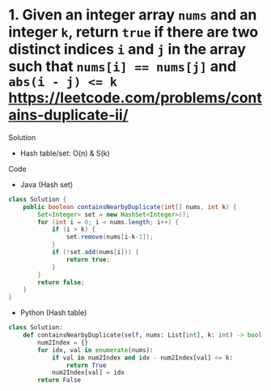 # 1. Given an integer array `nums` and an integer `k`, return `true` if there are two distinct indices `i` and `j` in the array such that `nums[i] == nums[j]` and `abs(i - j) <= k` https://leetcode.com/problems/contains-duplicate-ii/

Solution

- Hash table/set: O(n) & S(k)

Code

- Java (Hash set)

```java
class Solution {
    public boolean containsNearbyDuplicate(int[] nums, int k) {
        Set<Integer> set = new HashSet<Integer>();
        for (int i = 0; i < nums.length; i++) {
            if (i > k) {
                set.remove(nums[i-k-1]);
            }
            if (!set.add(nums[i])) {
                return true;
            }
        }
        return false;
    }
}
```

- Python (Hash table)

```python
class Solution:
    def containsNearbyDuplicate(self, nums: List[int], k: int) -> bool:
        num2Index = {}
        for idx, val in enumerate(nums):
            if val in num2Index and idx - num2Index[val] <= k:
                return True
            num2Index[val] = idx
        return False
```